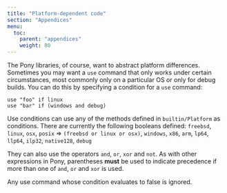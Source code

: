 ```yaml
---
title: "Platform-dependent code"
section: "Appendices"
menu:
  toc:
    parent: "appendices"
    weight: 80
---
```


The Pony libraries, of course, want to abstract platform differences. Sometimes you may want a `use` command that only works under certain circumstances, most commonly only on a particular OS or only for debug builds. You can do this by specifying a condition for a `use` command:

```pony
use "foo" if linux
use "bar" if (windows and debug)
```

Use conditions can use any of the methods defined in `builtin/Platform` as conditions.
There are currently the following booleans defined: `freebsd`, `linux`, `osx`, `posix` => `(freebsd or linux or osx)`, `windows`, `x86`, `arm`, `lp64`, `llp64`, `ilp32`, `native128`, `debug`

They can also use the operators `and`, `or`, `xor` and `not`. As with other expressions in Pony, parentheses __must__ be used to indicate precedence if more than one of `and`, `or` and `xor` is used.

Any use command whose condition evaluates to false is ignored.
